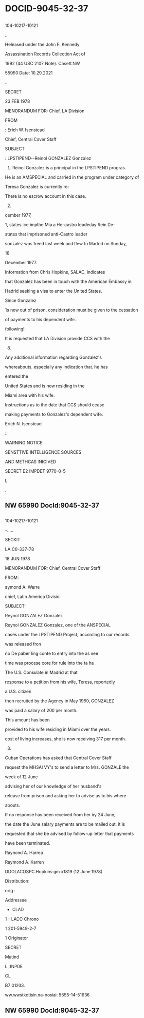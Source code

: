 # DOCID-9045-32-37

##
104-10217-10121

..

Heleased under the John F. Kennedy

Assassination Records Collection Act of

1992 (44 USC 2107 Note). Case#:NW

55990 Date: 10.29.2021

..

SECRET

23 FEB 1978

MENORANDUM FOR: Chief, LA Division

FROM

: Erich W. Isenstead

Chief, Central Cover Staff

SUBJECT

: LPSTIPEND--Reinol GONZALEZ Gonzalez

1. Reinol Gonzalez is a principal in the LPSTIPEND progras.

He is an AMSPECIAL and carried in the program under category of

Teresa Gonzalez is currently re-

There is no escrow account in this case.

2.

cember 1977,

1, states ice impthe Mia a He-castro leadeday Rein De-

states that imprisoned anti-Castro leader

sonzalez was freed last week and flew to Madrid on Sunday,

18

December 1977.

Information from Chris Hopkins, SALAC, indicates

that Gonzalez has been in touch with the American Embassy in

Hadrid seeking a visa to enter the United States.

Since Gonzalez

1s now out of prison, consideration must be given to the cessation

of payments to his dependent wife.

following!

It is requested that LA Division provide CCS with the

8.

Any additional information regarding Gonzalez's

whereabouts, especially any indication that. he has

entered the

United States and is now residing in the

Miami area with his wife.

Instructions as to the date that CCS should cease

making payments to Gonzalez's dependent wife.

Erich N. Isenstead

::

WARNING NOTICE

SENSTTIVE INTELLIGENCE SOURCES

AND METHCAS INICIVED

SECRET E2 IMPDET 9770-0-5

L

.

NW 65990 Docld:9045-32-37
---

##
104-10217-10121

-.....

SECKIT

LA C0-337-78

18 JUN 1978

MENORANDUM FOR: Chief, Central Cover Staff

FROM:

aymond A. Warre

chief, Latin America Divisio

SUBJECT:

Reynol GONZALEZ Gonzalez

Reynol GONZALEZ Gonzalez, one of the ANSPECIAL

cases under the LPSTIPEND Project, according to our records

was released fron

no De paber ling conte to entry into the as nee

time was procese core for rule into the ta ha

The U.S. Consulate in Madrid at that

response to a petition from his wife, Teresa, reportedly

a U.S. citizen.

then recruited by the Agency in May 1960, GONZALEZ

was paid a salary of 200 per month.

This amount has been

provided to his wife residing in Miami over the years.

cost of living increases, she is now receiving 317 per month.

3.

Cuban Operations has asked that Central Cover Staff

request the MHSAl VY's to send a letter to Mrs. GONZALE the

week of 12 June

advising her of our knowledge of her husband's

release from prison and asking her to advise as to his where-

abouts.

If no response has been received from her by 24 June,

the date the June salary payments are to be mailed out, it is

requested that she be advised by follow-up letter that payments

have been terminated.

Raynond A. Harrea

Raymond A. Karren

DDOLACOSPC.Hopkins:gm x1819 (12 June 1978)

Distribution:

orig :

Addressee

- CLAD

1 - LACO Chrono

1 201-5949-2-7

1 Originator

SECRET

Matind

L, INPDE

CL

B7 01203.

ww.wwstkotisin.na-nosiai: 5555-14-51636

NW 65990 Docld:9045-32-37
---

